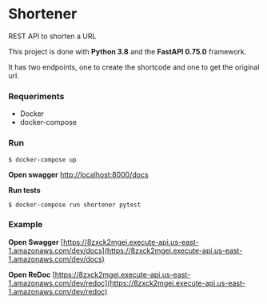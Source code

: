 # Shortener
REST API to shorten a URL

This project is done with **Python 3.8** and the **FastAPI 0.75.0** framework.

It has two endpoints, one to create the shortcode and one to get the original url.

### Requeriments
- Docker
- docker-compose

### Run
```
$ docker-compose up
```

**Open swagger**
[http://localhost:8000/docs](http://localhost:8000/docs)

**Run tests**
```
$ docker-compose run shortener pytest
```

### Example

**Open Swagger**
[https://8zxck2mgei.execute-api.us-east-1.amazonaws.com/dev/docs](https://8zxck2mgei.execute-api.us-east-1.amazonaws.com/dev/docs)

**Open ReDoc**
[https://8zxck2mgei.execute-api.us-east-1.amazonaws.com/dev/redoc](https://8zxck2mgei.execute-api.us-east-1.amazonaws.com/dev/redoc)
